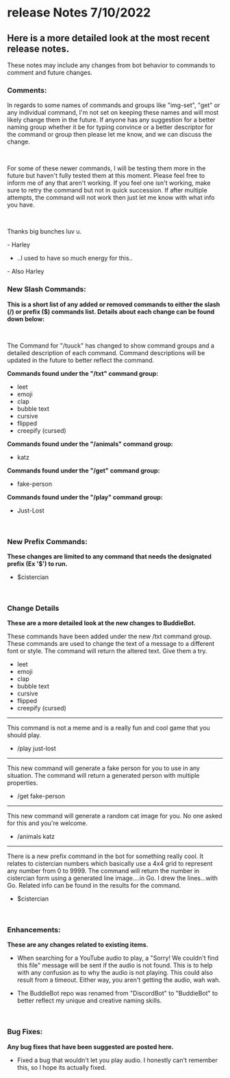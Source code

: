 # release Notes 7/10/2022

<h2> Here is a more detailed look at the most recent release notes.</h2>
These notes may include any changes from bot behavior to commands to comment and future changes.


<h3> Comments: </h3>
In regards to some names of commands and groups like "img-set", "get" or any individual command, I'm not set on keeping these names and will most likely change them in the future. If anyone has any suggestion for a better naming group whether it be for typing convince or a better descriptor for the command or group then please let me know, and we can discuss the change.

&nbsp;

For some of these newer commands, I will be testing them more in the future but haven't fully tested them at this moment. Please feel free to inform me of any that aren't working.
If you feel one
isn't working, make sure to retry the command but not in quick succession. If after multiple attempts, the command will not work then just let me know with what info you have.

&nbsp;

Thanks big bunches luv u.

\- Harley

* ..I used to have so much energy for this..

\- Also Harley

<h3> New Slash Commands: </h3>

**This is a short list of any added or removed commands to either the slash (/) or prefix ($) commands list. Details about each change can be found down below:**

&nbsp;

The Command for "/tuuck" has changed to show command groups and a detailed description of each command. Command descriptions will be updated in the future to better reflect the
command.

**Commands found under the "/txt" command group:**

* leet
* emoji
* clap
* bubble text
* cursive
* flipped
* creepify (cursed)

**Commands found under the "/animals" command group:**

* katz

<!-- **Commands found under the "/ratethis" command group:**

* N/A -->

<!-- **Commands found under the "/daily" command group:**

* N/A -->

**Commands found under the "/get" command group:**

* fake-person

<!-- **Commands found under the "/img-set{1/2/3}" command groups:**

* N/A -->

<!-- **Commands found under the "/pick" command group:**

* N/A -->

**Commands found under the "/play" command group:**

* Just-Lost

<!-- **Commands found under the "/tuuck" command group:**

* N/A -->

<!-- **Commands found under the "/config" command group:**

* N/A -->

&nbsp;

<h3> New Prefix Commands: </h3>

**These changes are limited to any command that needs the designated prefix (Ex '$') to run.**

* $cistercian

&nbsp;

<h3> Change Details </h3>

**These are a more detailed look at the new changes to BuddieBot.**

These commands have been added under the new /txt command group. These commands are used to change the text of a message to a different font or style. The command will return
the altered text. Give them a try.

* leet
* emoji
* clap
* bubble text
* cursive
* flipped
* creepify (cursed)

---

This command is not a meme and is a really fun and cool game that you should play.

* /play just-lost

---

This new command will generate a fake person for you to use in any situation. The command will return a generated person with multiple properties.

* /get fake-person

---

This new command will generate a random cat image for you. No one asked for this and you're welcome.

* /animals katz

---

There is a new prefix command in the bot for something really cool. It relates to cistercian numbers which basically use a 4x4 grid to represent any number from 0 to 9999. The
command will return the number in cistercian form using a generated line image....in Go. I drew the lines...with Go. Related info can be found in the results for the command.

* $cistercian

&nbsp;

<h3> Enhancements: </h3>

**These are any changes related to existing items.**

* When searching for a YouTube audio to play, a "Sorry! We couldn't find this file" message will be sent if the audio is not found. This is to help with any confusion as to why
  the audio is not playing. This could also result from a timeout. Either way, you aren't getting the audio, wah wah.

* The BuddieBot repo was renamed from "DiscordBot" to "BuddieBot" to better reflect my unique and creative naming skills.

&nbsp;

<h3> Bug Fixes: </h3>

**Any bug fixes that have been suggested are posted here.**

* Fixed a bug that wouldn't let you play audio. I honestly can't remember this, so I hope its actually fixed.
